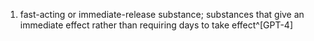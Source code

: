 1. fast-acting or immediate-release substance; substances that give an immediate effect rather than requiring days to take effect^[GPT-4]